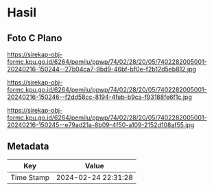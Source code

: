 # Hasil

## Foto C Plano

https://sirekap-obj-formc.kpu.go.id/6264/pemilu/ppwp/74/02/28/20/05/7402282005001-20240216-150244--27b04ca7-9bd9-46bf-bf0e-f2b12d5eb812.jpg

https://sirekap-obj-formc.kpu.go.id/6264/pemilu/ppwp/74/02/28/20/05/7402282005001-20240216-150246--f2dd58cc-8194-4feb-b9ca-f93188fe6f1c.jpg

https://sirekap-obj-formc.kpu.go.id/6264/pemilu/ppwp/74/02/28/20/05/7402282005001-20240216-150245--e79ad21a-8b09-4f50-a109-2152d108af55.jpg


## Metadata

| Key        | Value               |
| ---------- | ------------------- |
| Time Stamp | 2024-02-24 22:31:28 |



